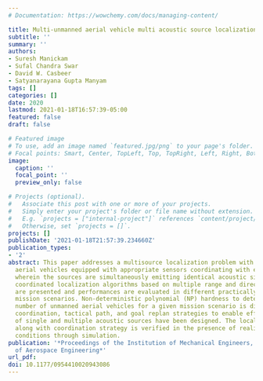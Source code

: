 ```yaml
---
# Documentation: https://wowchemy.com/docs/managing-content/

title: Multi-unmanned aerial vehicle multi acoustic source localization
subtitle: ''
summary: ''
authors:
- Suresh Manickam
- Sufal Chandra Swar
- David W. Casbeer
- Satyanarayana Gupta Manyam
tags: []
categories: []
date: 2020
lastmod: 2021-01-18T16:57:39-05:00
featured: false
draft: false

# Featured image
# To use, add an image named `featured.jpg/png` to your page's folder.
# Focal points: Smart, Center, TopLeft, Top, TopRight, Left, Right, BottomLeft, Bottom, BottomRight.
image:
  caption: ''
  focal_point: ''
  preview_only: false

# Projects (optional).
#   Associate this post with one or more of your projects.
#   Simply enter your project's folder or file name without extension.
#   E.g. `projects = ["internal-project"]` references `content/project/deep-learning/index.md`.
#   Otherwise, set `projects = []`.
projects: []
publishDate: '2021-01-18T21:57:39.234660Z'
publication_types:
- '2'
abstract: This paper addresses a multisource localization problem with multiple unmanned
  aerial vehicles equipped with appropriate sensors coordinating with each other,
  wherein the sources are simultaneously emitting identical acoustic signals. Distributed
  coordinated localization algorithms based on multiple range and direction measurements
  are presented and performances are evaluated in different practically significant
  mission scenarios. Non-deterministic polynomial (NP) hardness to determine optimal
  number of unmanned aerial vehicles for a given mission scenario is discussed. Group
  coordination, tactical path, and goal replan strategies to enable efficient localization
  of single and multiple acoustic sources have been designed. The localization algorithm
  along with coordination strategy is verified in the presence of realistic error
  conditions through simulation.
publication: '*Proceedings of the Institution of Mechanical Engineers, Part G: Journal
  of Aerospace Engineering*'
url_pdf: 
doi: 10.1177/0954410020943086
---
```

